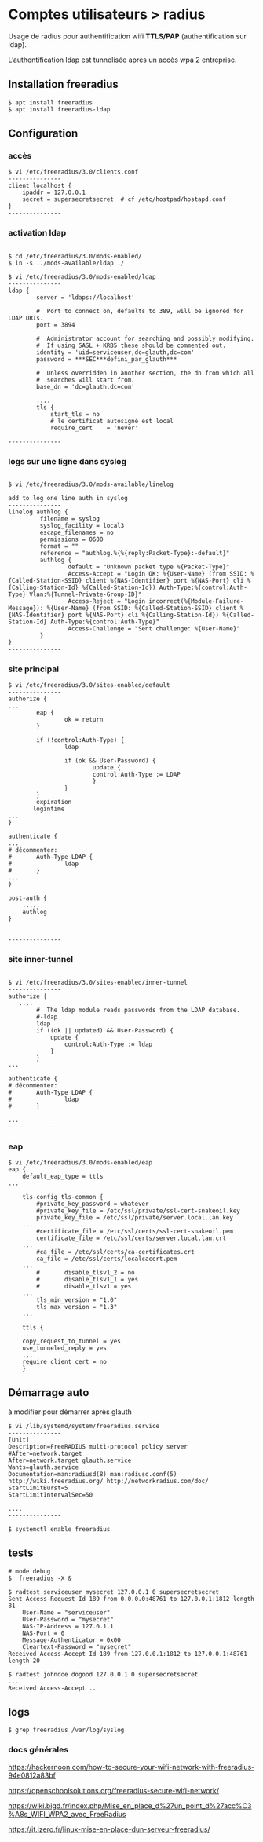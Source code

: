 # Comptes utilisateurs > radius

Usage de radius pour authentification wifi **TTLS/PAP** (authentification sur ldap).

L’authentification ldap est tunnelisée après un accès wpa 2 entreprise.

## Installation freeradius

```
$ apt install freeradius
$ apt install freeradius-ldap
```

## Configuration

### accès

```
$ vi /etc/freeradius/3.0/clients.conf
---------------
client localhost {
    ipaddr = 127.0.0.1
    secret = supersecretsecret  # cf /etc/hostpad/hostapd.conf
}
---------------
```

### activation ldap

```

$ cd /etc/freeradius/3.0/mods-enabled/
$ ln -s ../mods-available/ldap ./

$ vi /etc/freeradius/3.0/mods-enabled/ldap
---------------
ldap {
        server = 'ldaps://localhost'

        #  Port to connect on, defaults to 389, will be ignored for LDAP URIs.
        port = 3894

        #  Administrator account for searching and possibly modifying.
        #  If using SASL + KRB5 these should be commented out.
        identity = 'uid=serviceuser,dc=glauth,dc=com'
        password = ***SEC***defini_par_glauth***

        #  Unless overridden in another section, the dn from which all
        #  searches will start from.
        base_dn = 'dc=glauth,dc=com'

        ....
        tls {
            start_tls = no
            # le certificat autosigné est local
            require_cert    = 'never'

---------------
```

### logs sur une ligne dans syslog

```

$ vi /etc/freeradius/3.0/mods-available/linelog

add to log one line auth in syslog
---------------
linelog authlog {
         filename = syslog
         syslog_facility = local3
         escape_filenames = no
         permissions = 0600
         format = ""
         reference = "authlog.%{%{reply:Packet-Type}:-default}"
         authlog {
                 default = "Unknown packet type %{Packet-Type}"
                 Access-Accept = "Login OK: %{User-Name} (from SSID: %{Called-Station-SSID} client %{NAS-Identifier} port %{NAS-Port} cli %{Calling-Station-Id} %{Called-Station-Id}) Auth-Type:%{control:Auth-Type} Vlan:%{Tunnel-Private-Group-ID}"
                 Access-Reject = "Login incorrect(%{Module-Failure-Message}): %{User-Name} (from SSID: %{Called-Station-SSID} client %{NAS-Identifier} port %{NAS-Port} cli %{Calling-Station-Id}) %{Called-Station-Id} Auth-Type:%{control:Auth-Type}"
                 Access-Challenge = "Sent challenge: %{User-Name}"
         }
}
---------------

```

### site principal

```
$ vi /etc/freeradius/3.0/sites-enabled/default
---------------
authorize {
...
        eap {
                ok = return
        }

        if (!control:Auth-Type) {
                ldap

                if (ok && User-Password) {
                        update {
                        control:Auth-Type := LDAP
                        }
                }
        }
        expiration
       logintime
...
}

authenticate {
...
# décommenter:
#       Auth-Type LDAP {
#               ldap
#       }
...
}

post-auth {
    .....
    authlog
}


---------------
```

### site inner-tunnel

```

$ vi /etc/freeradius/3.0/sites-enabled/inner-tunnel
---------------
authorize {
   ....
        #  The ldap module reads passwords from the LDAP database.
        #-ldap
        ldap
        if ((ok || updated) && User-Password) {
            update {
                control:Auth-Type := ldap
            }
        }
...

authenticate {
# décommenter:
#       Auth-Type LDAP {
#               ldap
#       }

...
---------------
```

### eap
```
$ vi /etc/freeradius/3.0/mods-enabled/eap
eap {
    default_eap_type = ttls
...

    tls-config tls-common {
        #private_key_password = whatever
        #private_key_file = /etc/ssl/private/ssl-cert-snakeoil.key
        private_key_file = /etc/ssl/private/server.local.lan.key
    ...
        #certificate_file = /etc/ssl/certs/ssl-cert-snakeoil.pem
        certificate_file = /etc/ssl/certs/server.local.lan.crt
    ...
        #ca_file = /etc/ssl/certs/ca-certificates.crt
        ca_file = /etc/ssl/certs/localcacert.pem
    ...
        #       disable_tlsv1_2 = no
        #       disable_tlsv1_1 = yes
        #       disable_tlsv1 = yes
    ...
        tls_min_version = "1.0"
        tls_max_version = "1.3"
    ...

    ttls {
    ...
    copy_request_to_tunnel = yes
    use_tunneled_reply = yes
    ...
    require_client_cert = no
    }
```

## Démarrage auto

à modifier pour démarrer après glauth

```
$ vi /lib/systemd/system/freeradius.service
---------------
[Unit]
Description=FreeRADIUS multi-protocol policy server
#After=network.target
After=network.target glauth.service
Wants=glauth.service
Documentation=man:radiusd(8) man:radiusd.conf(5) http://wiki.freeradius.org/ http://networkradius.com/doc/
StartLimitBurst=5
StartLimitIntervalSec=50

....
---------------

$ systemctl enable freeradius

```

## tests

```
# mode debug
$  freeradius -X &

$ radtest serviceuser mysecret 127.0.0.1 0 supersecretsecret
Sent Access-Request Id 189 from 0.0.0.0:48761 to 127.0.0.1:1812 length 81
	User-Name = "serviceuser"
	User-Password = "mysecret"
	NAS-IP-Address = 127.0.1.1
	NAS-Port = 0
	Message-Authenticator = 0x00
	Cleartext-Password = "mysecret"
Received Access-Accept Id 189 from 127.0.0.1:1812 to 127.0.0.1:48761 length 20

$ radtest johndoe dogood 127.0.0.1 0 supersecretsecret
...
Received Access-Accept ..

```

## logs

```
$ grep freeradius /var/log/syslog
```

### docs générales

https://hackernoon.com/how-to-secure-your-wifi-network-with-freeradius-94e0812a83bf

https://openschoolsolutions.org/freeradius-secure-wifi-network/

https://wiki.bigd.fr/index.php/Mise_en_place_d%27un_point_d%27acc%C3%A8s_WIFI_WPA2_avec_FreeRadius

https://it.izero.fr/linux-mise-en-place-dun-serveur-freeradius/

